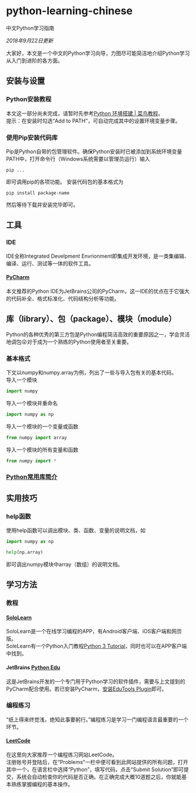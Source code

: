 # python-learning-chinese
中文Python学习指南

*2018年9月22日更新*

大家好，本文是一个中文的Python学习向导，力图尽可能简洁地介绍Python学习从入门到进阶的各方面。

## 安装与设置
### Python安装教程
本文这一部分尚未完成，请暂时先参考[Python 环境搭建 | 菜鸟教程](https://www.runoob.com/python/python-install.html)。  
提示：在安装时勾选“Add to PATH”，可自动完成其中的设置环境变量步骤。

### 使用Pip安装代码库
Pip是Python自带的包管理软件。确保Python安装时已被添加到系统环境变量PATH中，打开命令行（Windows系统需要以管理员运行）输入
```shell
pip ...
```
即可调用pip的各项功能。
安装代码包的基本格式为
```shell
pip install package-name
```
然后等待下载并安装完毕即可。
## 工具
### IDE
IDE全称Integrated Develpment Envrionment即集成开发环境，是一类集编辑、编译、运行、测试等一体的软件工具。

#### [PyCharm](https://www.jetbrains.com/pycharm/)
本文推荐的Python IDE为JetBrains公司的PyCharm，这一IDE的优点在于它强大的代码补全、格式标准化、代码结构分析等功能。

## 库（library）、包（package）、模块（module）
Python的各种优秀的第三方包是Python编程简洁高效的重要原因之一，学会灵活地调包😜对于成为一个熟练的Python使用者至关重要。
### 基本格式
下文以numpy和numpy.array为例，列出了一些与导入包有关的基本代码。  
导入一个模块
```python
import numpy
```
导入一个模块并重命名
```python
import numpy as np
```
导入一个模块的一个变量或函数
```python
from numpy import array
```
导入一个模块的所有变量和函数
```python
from numpy import *
```
### [Python常用库简介](libraries.md)
## 实用技巧
### help函数
使用help函数可以调出模块、类、函数、变量的说明文档，如
```python
import numpy as np

help(np.array)
```
即可调出numpy模块中array（数组）的说明文档。
## 学习方法
### 教程
#### [SoloLearn](https://www.sololearn.com/)
SoloLearn是一个在线学习编程的APP，有Android客户端、iOS客户端和网页版。  
SoleLearn有一个Python入门教程[Python 3 Tutorial](https://www.sololearn.com/Course/Python/)，同时也可以在APP客户端中找到。

#### JetBrains [Python Edu](https://www.jetbrains.com/education/?fromMenu#lang=python&role=learner)
这是JetBrains开发的一个专门用于Python学习的软件插件，需要与上文提到的PyCharm配合使用。若已安装PyCharm，[安装EduTools Plugin](https://www.jetbrains.com/help/education/install-edutools-plugin.html?section=PyCharm)即可。

### 编程练习
“纸上得来终觉浅，绝知此事要躬行。”编程练习是学习一门编程语言最重要的一个环节。

#### [LeetCode](https://leetcode.com/)
在这里向大家推荐一个编程练习网站LeetCode。  
注册账号并登陆后，在“Problems”一栏中便可看到此网站提供的所有问题，打开其中一个，在语言栏中选择“Python”，填写代码，点击“Submit Solution”即可提交，系统会自动检查你的代码是否正确。在正确完成大概10道题之后，你就能基本熟练掌握编程的基本操作。
